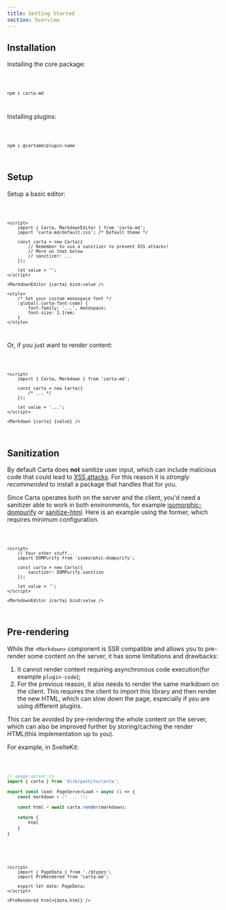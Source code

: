 ```yaml
---
title: Getting Started
section: Overview
---
```


<script>
  import Code from '$lib/components/code/Code.svelte';
</script>

## Installation

Installing the core package:

<Code>

```
npm i carta-md
```

</Code>

Installing plugins:

<Code>

```
npm i @cartamd/plugin-name
```

</Code>

## Setup

Setup a basic editor:

<Code>

```svelte
<script>
	import { Carta, MarkdownEditor } from 'carta-md';
	import 'carta-md/default.css'; /* Default theme */

	const carta = new Carta({
		// Remember to use a sanitizer to prevent XSS attacks!
		// More on that below
		// sanitizer: ...
	});

	let value = '';
</script>

<MarkdownEditor {carta} bind:value />

<style>
	/* Set your custom monospace font */
	:global(.carta-font-code) {
		font-family: '...', monospace;
		font-size: 1.1rem;
	}
</style>
```

</Code>

Or, if you just want to render content:

<Code>

```svelte
<script>
	import { Carta, Markdown } from 'carta-md';

	const carta = new Carta({
		/* ... */
	});

	let value = '...';
</script>

<Markdown {carta} {value} />
```

</Code>

## Sanitization

By default Carta does **not** sanitize user input, which can include malicious code that could lead to [XSS attacks](https://en.wikipedia.org/wiki/Cross-site_scripting). For this reason it is _strongly recommended_ to install a package that handles that for you.

Since Carta operates both on the server and the client, you'd need a sanitizer able to work in both environments, for example [isomorphic-dompurify](https://www.npmjs.com/package/isomorphic-dompurify) or [sanitize-html](https://www.npmjs.com/package/sanitize-html). Here is an example using the former, which requires minimum configuration.

<Code>

```svelte
<script>
	// Your other stuff...
	import DOMPurify from 'isomorphic-dompurify';

	const carta = new Carta({
		sanitizer: DOMPurify.sanitize
	});

	let value = '';
</script>

<MarkdownEditor {carta} bind:value />
```

</Code>

## Pre-rendering

While the `<Markdown>` component is SSR compatible and allows you to pre-render some content on the server, it has some limitations and drawbacks:

1. It cannot render content requiring asynchronous code execution(for example `plugin-code`);
2. For the previous reason, it also needs to render the same markdown on the client. This requires the client to import this library and then render the new HTML, which can slow down the page, especially if you are using different plugins.

This can be avoided by pre-rendering the whole content on the server, which can also be improved further by storing/caching the render HTML(this implementation up to you).

For example, in SvelteKit:

<Code>

```ts
// +page.server.ts
import { carta } from '$lib/path/to/carta';

export const load: PageServerLoad = async () => {
	const markdown = /* ... */;

	const html = await carta.render(markdown);

	return {
		html
	}
}
```

</Code>

<Code>

```svelte
<script>
	import { PageData } from './$types';
	import PreRendered from 'carta-md';

	export let data: PageData;
</script>

<PreRendered html={data.html} />
```

</Code>

